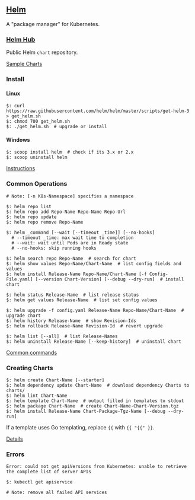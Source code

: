 ## [Helm](https://helm.sh/)

A "package manager" for Kubernetes.  

### [Helm Hub](https://hub.helm.sh/)

Public Helm `chart` repository.  

[Sample Charts](Charts)

### Install

#### Linux

```
$: curl https://raw.githubusercontent.com/helm/helm/master/scripts/get-helm-3 > get_helm.sh
$: chmod 700 get_helm.sh
$: ./get_helm.sh  # upgrade or install
```

#### Windows

```
$: scoop install helm  # check if its 3.x or 2.x
$: scoop uninstall helm
```

[Instructions](v3/Docs/Introduction/Installing)

### Common Operations

```
# Note: [-n K8s-Namespace] specifies a namespace

$: helm repo list
$: helm repo add Repo-Name Repo-Name Repo-Url
$: helm repo update
$: helm repo remove Repo-Name

$: helm _command [--wait [--timeout _time]] [--no-hooks]
  # --timeout _time: max wait time to completion
  # --wait: wait until Pods are in Ready state
  # --no-hooks: skip running hooks

$: helm search repo Repo-Name  # search for chart
$: helm show values Repo-Name/Chart-Name  # list config fields and values
$: helm install Release-Name Repo-Name/Chart-Name [-f Config-File.yaml] [--version Chart-Version] [--debug --dry-run]  # install chart

$: helm status Release-Name  # list release status
$: helm get values Release-Name  # list set config values

$: helm upgrade -f config.yaml Release-Name Repo-Name/Chart-Name  # upgrade chart
$: helm history Release-Name  # show Revision-Ids
$: helm rollback Release-Name Revision-Id  # revert upgrade

$: helm list [--all]  # list Release-Names
$: helm uninstall Release-Name [--keep-history]  # uninstall chart
```

[Common commands](v3/Docs/Introduction/Using)

### Creating Charts

```
$: helm create Chart-Name [--starter]
$: helm dependency update Chart-Name  # download dependency Charts to charts/
$: helm lint Chart-Name
$: helm template Chart-Name  # output filled in templates to stdout
$: helm package Chart-Name  # create Chart-Name-Chart-Version.tgz
$: helm install Release-Name Chart-Package-Tgz-Name [--debug --dry-run]
```

If a template uses Go templating, replace `{{` with `{{ "{{" }}`.  

[Details](v3/Docs/Topics/Charts)

### Errors

```
Error: could not get apiVersions from Kubernetes: unable to retrieve the complete list of server APIs
```

```
$: kubectl get apiservice

# Note: remove all failed API services
```
